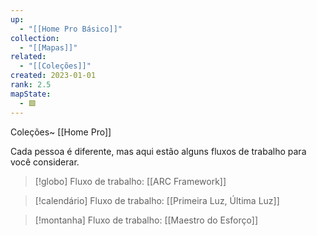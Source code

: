 ```yaml
---
up:
  - "[[Home Pro Básico]]"
collection:
  - "[[Mapas]]"
related:
  - "[[Coleções]]"
created: 2023-01-01
rank: 2.5
mapState:
  - 🟩
---
```

Coleções~ [[Home Pro]] 

Cada pessoa é diferente, mas aqui estão alguns fluxos de trabalho para você considerar.

> [!globo] Fluxo de trabalho: [[ARC Framework]]

> [!calendário] Fluxo de trabalho: [[Primeira Luz, Última Luz]]

> [!montanha] Fluxo de trabalho: [[Maestro do Esforço]]